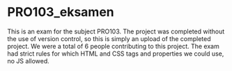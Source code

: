 # PRO103_eksamen

This is an exam for the subject PRO103. The project was completed without the use of version control, so this is simply an upload of the completed project.
We were a total of 6 people contributing to this project. 
The exam had strict rules for which HTML and CSS tags and properties we could use, no JS allowed. 
